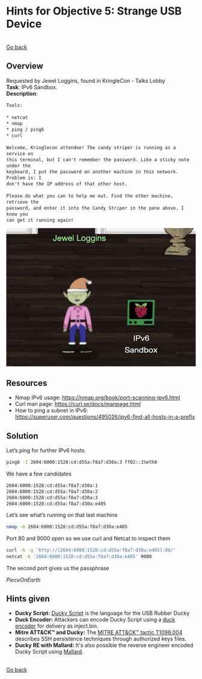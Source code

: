 # Hints for Objective 5: Strange USB Device

<br>[Go back](../Hints.md)

## Overview
Requested by Jewel Loggins, found in KringleCon - Talks Lobby
<br>
**Task**: IPv6 Sandbox.   
**Description**: 

```
Tools:

* netcat
* nmap
* ping / ping6
* curl

Welcome, Kringlecon attendee! The candy striper is running as a service on                    
this terminal, but I can't remember the password. Like a sticky note under the                
keyboard, I put the password on another machine in this network. Problem is: I                
don't have the IP address of that other host.

Please do what you can to help me out. Find the other machine, retrieve the                   
password, and enter it into the Candy Striper in the pane above. I know you                   
can get it running again!
```

![Jewel Loggins](../img/Jewel_Loggins.png)

## Resources
* Nmap IPv6 usage: https://nmap.org/book/port-scanning-ipv6.html
* Curl man page: https://curl.se/docs/manpage.html
* How to ping a subnet in IPv6: https://superuser.com/questions/495026/ipv6-find-all-hosts-in-a-prefix

## Solution

Let’s ping for further IPv6 hosts

``` bash
ping6 -I 2604:6000:1528:cd:d55a:f8a7:d30a:3 ff02::1%eth0
```

We have a few candidates

``` 
2604:6000:1528:cd:d55a:f8a7:d30a:1
2604:6000:1528:cd:d55a:f8a7:d30a:2
2604:6000:1528:cd:d55a:f8a7:d30a:3
2604:6000:1528:cd:d55a:f8a7:d30a:e405
```

Let’s see what’s running on that last machine

``` bash
nmap -6 2604:6000:1528:cd:d55a:f8a7:d30a:e405
```

Port 80 and 9000 open so we use curl and Netcat to inspect them

``` bash
curl -6 -g 'http://[2604:6000:1528:cd:d55a:f8a7:d30a:e405]:80/'
netcat -6 '2604:6000:1528:cd:d55a:f8a7:d30a:e405' 9000
```

The second port gives us the passphrase

*PieceOnEarth*

## Hints given

* **Ducky Script:** [Ducky Script](https://docs.hak5.org/hc/en-us/articles/360010555153-Ducky-Script-the-USB-Rubber-Ducky-language) is the language for the USB Rubber Ducky
* **Duck Encoder:** Attackers can encode Ducky Script using a [duck encoder](https://docs.hak5.org/hc/en-us/articles/360010471234-Writing-your-first-USB-Rubber-Ducky-Payload) for delivery as inject.bin.
* **Mitre ATT&CK™ and Ducky:** The [MITRE ATT&CK™ tactic T1098.004](https://attack.mitre.org/techniques/T1098/004/) describes SSH persistence techniques through authorized keys files.
* **Ducky RE with Mallard:** It's also possible the reverse engineer encoded Ducky Script using [Mallard](https://github.com/dagonis/Mallard).

<br>[Go back](../Hints.md)
